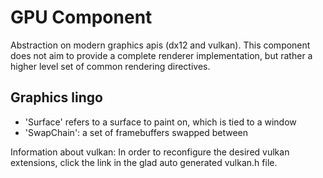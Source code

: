 # GPU Component

Abstraction on modern graphics apis (dx12 and vulkan).
This component does not aim to provide a complete renderer implementation,
but rather a higher level set of common rendering directives.

## Graphics lingo
- 'Surface' refers to a surface to paint on, which is tied to a window
- 'SwapChain': a set of framebuffers swapped between

Information about vulkan:
In order to reconfigure the desired vulkan extensions, click the link in the glad auto generated vulkan.h file.
